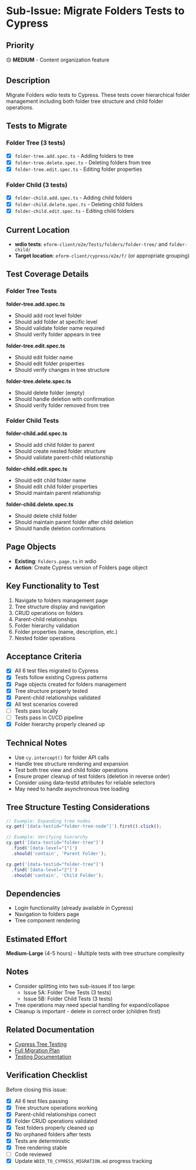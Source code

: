 # Sub-Issue: Migrate Folders Tests to Cypress

## Priority
🟡 **MEDIUM** - Content organization feature

## Description
Migrate Folders wdio tests to Cypress. These tests cover hierarchical folder management including both folder tree structure and child folder operations.

## Tests to Migrate

### Folder Tree (3 tests)
- [x] `folder-tree.add.spec.ts` - Adding folders to tree
- [x] `folder-tree.delete.spec.ts` - Deleting folders from tree
- [x] `folder-tree.edit.spec.ts` - Editing folder properties

### Folder Child (3 tests)
- [x] `folder-child.add.spec.ts` - Adding child folders
- [x] `folder-child.delete.spec.ts` - Deleting child folders
- [x] `folder-child.edit.spec.ts` - Editing child folders

## Current Location
- **wdio tests**: `eform-client/e2e/Tests/folders/folder-tree/` and `folder-child/`
- **Target location**: `eform-client/cypress/e2e/f/` (or appropriate grouping)

## Test Coverage Details

### Folder Tree Tests
**folder-tree.add.spec.ts**
- Should add root level folder
- Should add folder at specific level
- Should validate folder name required
- Should verify folder appears in tree

**folder-tree.edit.spec.ts**
- Should edit folder name
- Should edit folder properties
- Should verify changes in tree structure

**folder-tree.delete.spec.ts**
- Should delete folder (empty)
- Should handle deletion with confirmation
- Should verify folder removed from tree

### Folder Child Tests
**folder-child.add.spec.ts**
- Should add child folder to parent
- Should create nested folder structure
- Should validate parent-child relationship

**folder-child.edit.spec.ts**
- Should edit child folder name
- Should edit child folder properties
- Should maintain parent relationship

**folder-child.delete.spec.ts**
- Should delete child folder
- Should maintain parent folder after child deletion
- Should handle deletion confirmations

## Page Objects
- **Existing**: `Folders.page.ts` in wdio
- **Action**: Create Cypress version of Folders page object

## Key Functionality to Test
1. Navigate to folders management page
2. Tree structure display and navigation
3. CRUD operations on folders
4. Parent-child relationships
5. Folder hierarchy validation
6. Folder properties (name, description, etc.)
7. Nested folder operations

## Acceptance Criteria
- [x] All 6 test files migrated to Cypress
- [x] Tests follow existing Cypress patterns
- [x] Page objects created for folders management
- [x] Tree structure properly tested
- [x] Parent-child relationships validated
- [x] All test scenarios covered
- [ ] Tests pass locally
- [ ] Tests pass in CI/CD pipeline
- [x] Folder hierarchy properly cleaned up

## Technical Notes
- Use `cy.intercept()` for folder API calls
- Handle tree structure rendering and expansion
- Test both tree view and child folder operations
- Ensure proper cleanup of test folders (deletion in reverse order)
- Consider using data-testid attributes for reliable selectors
- May need to handle asynchronous tree loading

## Tree Structure Testing Considerations
```typescript
// Example: Expanding tree nodes
cy.get('[data-testid="folder-tree-node"]').first().click();

// Example: Verifying hierarchy
cy.get('[data-testid="folder-tree"]')
  .find('[data-level="1"]')
  .should('contain', 'Parent Folder');

cy.get('[data-testid="folder-tree"]')
  .find('[data-level="2"]')
  .should('contain', 'Child Folder');
```

## Dependencies
- Login functionality (already available in Cypress)
- Navigation to folders page
- Tree component rendering

## Estimated Effort
**Medium-Large** (4-5 hours) - Multiple tests with tree structure complexity

## Notes
- Consider splitting into two sub-issues if too large:
  - Issue 5A: Folder Tree Tests (3 tests)
  - Issue 5B: Folder Child Tests (3 tests)
- Tree operations may need special handling for expand/collapse
- Cleanup is important - delete in correct order (children first)

## Related Documentation
- [Cypress Tree Testing](https://docs.cypress.io/guides/core-concepts/interacting-with-elements)
- [Full Migration Plan](../WDIO_TO_CYPRESS_MIGRATION.md)
- [Testing Documentation](../eform-client/TESTING.md)

## Verification Checklist
Before closing this issue:
- [x] All 6 test files passing
- [x] Tree structure operations working
- [x] Parent-child relationships correct
- [x] Folder CRUD operations validated
- [x] Test folders properly cleaned up
- [x] No orphaned folders after tests
- [x] Tests are deterministic
- [x] Tree rendering stable
- [ ] Code reviewed
- [x] Update `WDIO_TO_CYPRESS_MIGRATION.md` progress tracking
